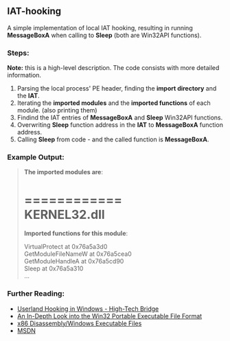 ## IAT-hooking
A simple implementation of local IAT hooking, resulting in running **MessageBoxA** when calling to **Sleep** (both are Win32API functions).  

### Steps:  
**Note:** this is a high-level description. The code consists with more detailed information.

1. Parsing the local process' PE header, finding the **import directory** and the **IAT**.
2. Iterating the **imported modules** and the **imported functions** of each module. (also printing them)
3. Findind the IAT entries of **MessageBoxA** and **Sleep** Win32API functions.
4. Overwriting **Sleep** function address in the **IAT** to **MessageBoxA** function address.
5. Calling **Sleep** from code - and the called function is **MessageBoxA**.

### Example Output:
>**The imported modules are**:
>
>============  
>KERNEL32.dll  
>============
>
>**Imported functions for this module**:  
>
>
>
>VirtualProtect at 0x76a5a3d0  
>GetModuleFileNameW at 0x76a5cea0  
>GetModuleHandleA at 0x76a5cd90  
>Sleep at 0x76a5a310  
>...  

### Further Reading:  
- [Userland Hooking in Windows - High-Tech Bridge](https://www.htbridge.com/whitepaper/Userland%20Hooking%20in%20Windows.pdf)
- [An In-Depth Look into the Win32 Portable Executable File Format](http://www.delphibasics.info/home/delphibasicsarticles/anin-depthlookintothewin32portableexecutablefileformat-part1)
- [x86 Disassembly/Windows Executable Files](https://en.wikibooks.org/wiki/X86_Disassembly/Windows_Executable_Files)
- [MSDN](https://developer.microsoft.com/en-us/windows/desktop/develop)